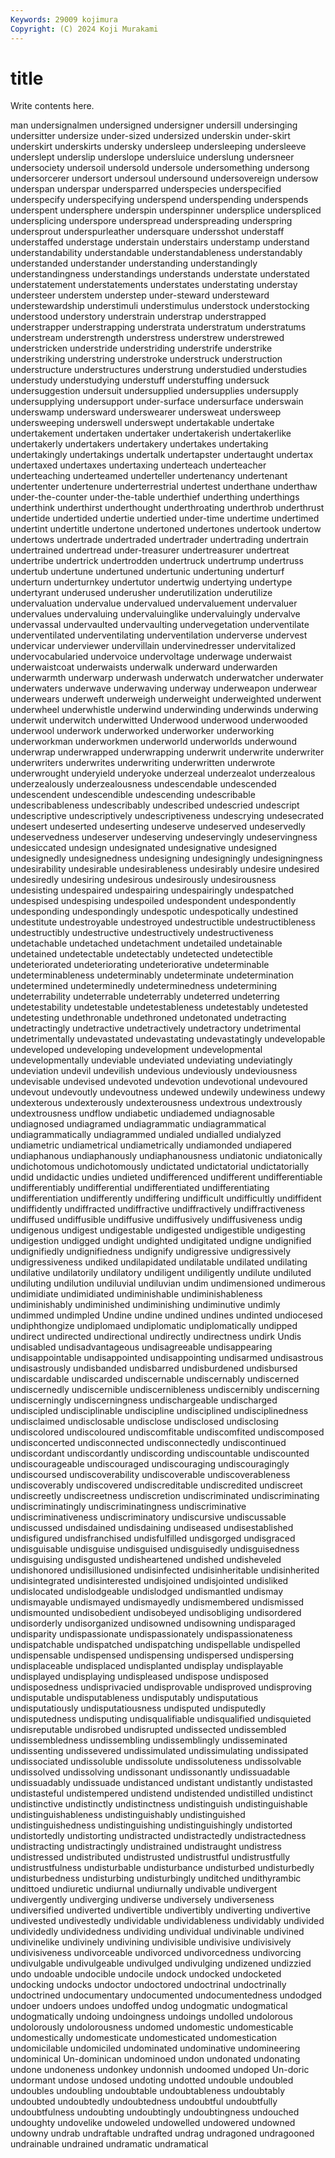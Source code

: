 ```yaml
---
Keywords: 29009 kojimura
Copyright: (C) 2024 Koji Murakami
---
```


# title

Write contents here.



man undersignalmen undersigned undersigner undersill undersinging undersitter
undersize under-sized undersized underskin under-skirt underskirt underskirts undersky undersleep undersleeping
undersleeve underslept underslip underslope undersluice underslung undersneer undersociety undersoil undersold
undersole undersomething undersong undersorcerer undersort undersoul undersound undersovereign undersow underspan
underspar undersparred underspecies underspecified underspecify underspecifying underspend underspending underspends underspent
undersphere underspin underspinner undersplice underspliced undersplicing underspore underspread underspreading underspring
undersprout underspurleather undersquare undersshot understaff understaffed understage understain understairs understamp
understand understandability understandable understandableness understandably understanded understander understanding understandingly understandingness
understandings understands understate understated understatement understatements understates understating understay understeer
understem understep under-steward understeward understewardship understimuli understimulus understock understocking understood
understory understrain understrap understrapped understrapper understrapping understrata understratum understratums understream
understrength understress understrew understrewed understricken understride understriding understrife understrike understriking
understring understroke understruck understruction understructure understructures understrung understudied understudies understudy
understudying understuff understuffing undersuck undersuggestion undersuit undersupplied undersupplies undersupply undersupplying
undersupport under-surface undersurface underswain underswamp undersward underswearer undersweat undersweep undersweeping
underswell underswept undertakable undertake undertakement undertaken undertaker undertakerish undertakerlike undertakerly
undertakers undertakery undertakes undertaking undertakingly undertakings undertalk undertapster undertaught undertax
undertaxed undertaxes undertaxing underteach underteacher underteaching underteamed underteller undertenancy undertenant
undertenter undertenure underterrestrial undertest underthane underthaw under-the-counter under-the-table underthief underthing
underthings underthink underthirst underthought underthroating underthrob underthrust undertide undertided undertie
undertied under-time undertime undertimed undertint undertitle undertone undertoned undertones undertook
undertow undertows undertrade undertraded undertrader undertrading undertrain undertrained undertread under-treasurer
undertreasurer undertreat undertribe undertrick undertrodden undertruck undertrump undertruss undertub undertune
undertuned undertunic undertuning underturf underturn underturnkey undertutor undertwig undertying undertype
undertyrant underused underusher underutilization underutilize undervaluation undervalue undervalued undervaluement undervaluer
undervalues undervaluing undervaluinglike undervaluingly undervalve undervassal undervaulted undervaulting undervegetation underventilate
underventilated underventilating underventilation underverse undervest undervicar underviewer undervillain undervinedresser undervitalized
undervocabularied undervoice undervoltage underwage underwaist underwaistcoat underwaists underwalk underward underwarden
underwarmth underwarp underwash underwatch underwatcher underwater underwaters underwave underwaving underway
underweapon underwear underwears underweft underweigh underweight underweighted underwent underwheel underwhistle
underwind underwinding underwinds underwing underwit underwitch underwitted Underwood underwood underwooded
underwool underwork underworked underworker underworking underworkman underworkmen underworld underworlds underwound
underwrap underwrapped underwrapping underwrit underwrite underwriter underwriters underwrites underwriting underwritten
underwrote underwrought underyield underyoke underzeal underzealot underzealous underzealously underzealousness undescendable
undescended undescendent undescendible undescending undescribable undescribableness undescribably undescribed undescried undescript
undescriptive undescriptively undescriptiveness undescrying undesecrated undesert undeserted undeserting undeserve undeserved
undeservedly undeservedness undeserver undeserving undeservingly undeservingness undesiccated undesign undesignated undesignative
undesigned undesignedly undesignedness undesigning undesigningly undesigningness undesirability undesirable undesirableness undesirably
undesire undesired undesiredly undesiring undesirous undesirously undesirousness undesisting undespaired undespairing
undespairingly undespatched undespised undespising undespoiled undespondent undespondently undesponding undespondingly undespotic
undespotically undestined undestitute undestroyable undestroyed undestructible undestructibleness undestructibly undestructive undestructively
undestructiveness undetachable undetached undetachment undetailed undetainable undetained undetectable undetectably undetected
undetectible undeteriorated undeteriorating undeteriorative undeterminable undeterminableness undeterminably undeterminate undetermination undetermined
undeterminedly undeterminedness undetermining undeterrability undeterrable undeterrably undeterred undeterring undetestability undetestable
undetestableness undetestably undetested undetesting undethronable undethroned undetonated undetracting undetractingly undetractive
undetractively undetractory undetrimental undetrimentally undevastated undevastating undevastatingly undevelopable undeveloped undeveloping
undevelopment undevelopmental undevelopmentally undeviable undeviated undeviating undeviatingly undeviation undevil undevilish
undevious undeviously undeviousness undevisable undevised undevoted undevotion undevotional undevoured undevout
undevoutly undevoutness undewed undewily undewiness undewy undexterous undexterously undexterousness undextrous
undextrously undextrousness undflow undiabetic undiademed undiagnosable undiagnosed undiagramed undiagrammatic undiagrammatical
undiagrammatically undiagrammed undialed undialled undialyzed undiametric undiametrical undiametrically undiamonded undiapered
undiaphanous undiaphanously undiaphanousness undiatonic undiatonically undichotomous undichotomously undictated undictatorial undictatorially
undid undidactic undies undieted undifferenced undifferent undifferentiable undifferentiably undifferential undifferentiated
undifferentiating undifferentiation undifferently undiffering undifficult undifficultly undiffident undiffidently undiffracted undiffractive
undiffractively undiffractiveness undiffused undiffusible undiffusive undiffusively undiffusiveness undig undigenous undigest
undigestable undigested undigestible undigesting undigestion undigged undight undighted undigitated undigne
undignified undignifiedly undignifiedness undignify undigressive undigressively undigressiveness undiked undilapidated undilatable
undilated undilating undilative undilatorily undilatory undiligent undiligently undilute undiluted undiluting
undilution undiluvial undiluvian undim undimensioned undimerous undimidiate undimidiated undiminishable undiminishableness
undiminishably undiminished undiminishing undiminutive undimly undimmed undimpled Undine undine undined
undines undinted undiocesed undiphthongize undiplomaed undiplomatic undiplomatically undipped undirect undirected
undirectional undirectly undirectness undirk Undis undisabled undisadvantageous undisagreeable undisappearing undisappointable
undisappointed undisappointing undisarmed undisastrous undisastrously undisbanded undisbarred undisburdened undisbursed undiscardable
undiscarded undiscernable undiscernably undiscerned undiscernedly undiscernible undiscernibleness undiscernibly undiscerning undiscerningly
undiscerningness undischargeable undischarged undiscipled undisciplinable undiscipline undisciplined undisciplinedness undisclaimed undisclosable
undisclose undisclosed undisclosing undiscolored undiscoloured undiscomfitable undiscomfited undiscomposed undisconcerted undisconnected
undisconnectedly undiscontinued undiscordant undiscordantly undiscording undiscountable undiscounted undiscourageable undiscouraged undiscouraging
undiscouragingly undiscoursed undiscoverability undiscoverable undiscoverableness undiscoverably undiscovered undiscreditable undiscredited undiscreet
undiscreetly undiscreetness undiscretion undiscriminated undiscriminating undiscriminatingly undiscriminatingness undiscriminative undiscriminativeness undiscriminatory
undiscursive undiscussable undiscussed undisdained undisdaining undiseased undisestablished undisfigured undisfranchised undisfulfilled
undisgorged undisgraced undisguisable undisguise undisguised undisguisedly undisguisedness undisguising undisgusted undisheartened
undished undisheveled undishonored undisillusioned undisinfected undisinheritable undisinherited undisintegrated undisinterested undisjoined
undisjointed undisliked undislocated undislodgeable undislodged undismantled undismay undismayable undismayed undismayedly
undismembered undismissed undismounted undisobedient undisobeyed undisobliging undisordered undisorderly undisorganized undisowned
undisowning undisparaged undisparity undispassionate undispassionately undispassionateness undispatchable undispatched undispatching undispellable
undispelled undispensable undispensed undispensing undispersed undispersing undisplaceable undisplaced undisplanted undisplay
undisplayable undisplayed undisplaying undispleased undispose undisposed undisposedness undisprivacied undisprovable undisproved
undisproving undisputable undisputableness undisputably undisputatious undisputatiously undisputatiousness undisputed undisputedly undisputedness
undisputing undisqualifiable undisqualified undisquieted undisreputable undisrobed undisrupted undissected undissembled undissembledness
undissembling undissemblingly undisseminated undissenting undissevered undissimulated undissimulating undissipated undissociated undissoluble
undissolute undissoluteness undissolvable undissolved undissolving undissonant undissonantly undissuadable undissuadably undissuade
undistanced undistant undistantly undistasted undistasteful undistempered undistend undistended undistilled undistinct
undistinctive undistinctly undistinctness undistinguish undistinguishable undistinguishableness undistinguishably undistinguished undistinguishedness undistinguishing
undistinguishingly undistorted undistortedly undistorting undistracted undistractedly undistractedness undistracting undistractingly undistrained
undistraught undistress undistressed undistributed undistrusted undistrustful undistrustfully undistrustfulness undisturbable undisturbance
undisturbed undisturbedly undisturbedness undisturbing undisturbingly unditched undithyrambic undittoed undiuretic undiurnal
undiurnally undivable undivergent undivergently undiverging undiverse undiversely undiverseness undiversified undiverted
undivertible undivertibly undiverting undivertive undivested undivestedly undividable undividableness undividably undivided
undividedly undividedness undividing undividual undivinable undivined undivinelike undivinely undivining undivisible
undivisive undivisively undivisiveness undivorceable undivorced undivorcedness undivorcing undivulgable undivulgeable undivulged
undivulging undizened undizzied undo undoable undocible undocile undock undocked undocketed
undocking undocks undoctor undoctored undoctrinal undoctrinally undoctrined undocumentary undocumented undocumentedness
undodged undoer undoers undoes undoffed undog undogmatic undogmatical undogmatically undoing
undoingness undoings undolled undolorous undolorously undolorousness undomed undomestic undomesticable undomestically
undomesticate undomesticated undomestication undomicilable undomiciled undominated undominative undomineering undominical Un-dominican
undominoed undon undonated undonating undone undoneness undonkey undonnish undoomed undoped
Un-doric undormant undose undosed undoting undotted undouble undoubled undoubles undoubling
undoubtable undoubtableness undoubtably undoubted undoubtedly undoubtedness undoubtful undoubtfully undoubtfulness undoubting
undoubtingly undoubtingness undouched undoughty undovelike undoweled undowelled undowered undowned undowny
undrab undraftable undrafted undrag undragoned undragooned undrainable undrained undramatic undramatical
